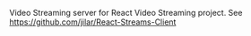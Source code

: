 Video Streaming server for React Video Streaming project. See https://github.com/jilar/React-Streams-Client
